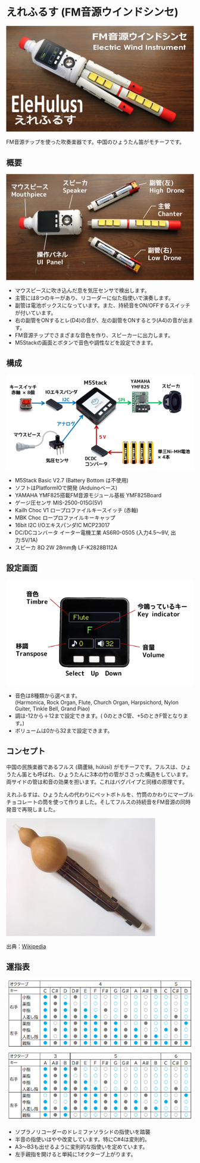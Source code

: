 # えれふるす (FM音源ウインドシンセ)
<img src="image/EleHulusi.jpg" width="512">

FM音源チップを使った吹奏楽器です。中国のひょうたん笛がモチーフです。  
<!-- The wind synthesizer inspired by Chinese gourd flute. -->

## 概要

<img src="image/EleHulusi_2.jpg" width="512">

- マウスピースに吹き込んだ息を気圧センサで検出します。
- 主管には8つのキーがあり、リコーダーに似た指使いで演奏します。
- 副管は電池ボックスになっています。また、持続音をON/OFFするスイッチが付いています。
- 右の副管をONするとレ(D4)の音が、左の副管をONするとラ(A4)の音が出ます。
- FM音源チップでさまざまな音色を作り、スピーカーに出力します。
- M5Stackの画面とボタンで音色や調性などを設定できます。

<!--
The air pressure sensor detects the breath blown into the bottle. The center pipe has keys to play a melody. Outer pipes have battery boxes and switches that turn on/off the sustained sounds. The FM synthesizer produces various timbres and outputs them to the speaker.
-->

## 構成
<img src="image/overview.png" width="640">

- M5Stack Basic V2.7 (Battery Bottom は不使用)
- ソフトはPlatformIOで開発 (Arduinoベース)
- YAMAHA YMF825搭載FM音源モジュール基板 YMF825Board
- ゲージ圧センサ MIS-2500-015G(5V) 
- Kailh Choc V1 ロープロファイルキースイッチ (赤軸)
- MBK Choc ロープロファイルキーキャップ
- 16bit I2C I/OエキスパンダIC MCP23017
- DC/DCコンバータ イーター電機工業 AS6R0-0505 (入力4.5～9V, 出力:5V/1A) 
- スピーカ 8Ω 2W 28mm角 LF-K2828B112A

## 設定画面
<img src="image/UI.png" width="512">

- 音色は8種類から選べます。<br>(Harmonica, Rock Organ, Flute, Church Organ, Harpsichord, Nylon Guiter, Tinkle Bell, Grand Piao)
- 調は-12から＋12まで設定できます。( 0のときC管、+5のときF管となります。)
- ボリュームは0から32まで設定できます。

## コンセプト
中国の民族楽器であるフルス (葫蘆絲, húlúsī) がモチーフです。フルスは、ひょうたん笛とも呼ばれ、ひょうたんに3本の竹の管がささった構造をしています。両サイドの管は和音の効果を担います。これはバグパイプと同様の原理です。

えれふるすは、ひょうたんの代わりにペットボトルを、竹筒のかわりにマーブルチョコレートの筒を使って作りました。そしてフルスの持続音をFM音源の同時発音で再現しました。

<!--
EleHulusi is inspired by the hulusi that is a Chinese traditional instrument known as the gourd flute. The hulusi is consist of a gourd bottle and three bamboo pipes. The outer pipes makes a harmonic effect. It is the same principle as bagpipes.

EleHulusi is made of a plastic bottle and paper pipes instead of a gourd bottle and bamboo pipes. The polyphonic FM synthesizer reproduces the harmonic effect of the hulusi.
-->

![フルス](image/hulusi.jpg) 

出典：[Wikipedia](https://ja.wikipedia.org/wiki/%E3%81%B2%E3%82%87%E3%81%86%E3%81%9F%E3%82%93%E7%AC%9B)

## 運指表
![構成図](image/finger.png)
- ソプラノリコーダーのドレミファソラシドの指使いを踏襲
- 半音の指使いはやや改変しています。特にC#4は変則的。
- A3～B3も出せるように変則的な指使いを定めています。
- 左手親指を開けると単純に1オクターブ上がります。

